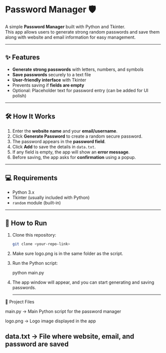 # Password Manager 🛡️

A simple **Password Manager** built with Python and Tkinter.  
This app allows users to generate strong random passwords and save them along with website and email information for easy management.

---

## ✨ Features
- **Generate strong passwords** with letters, numbers, and symbols
- **Save passwords** securely to a text file
- **User-friendly interface** with Tkinter
- Prevents saving if **fields are empty**
- Optional: Placeholder text for password entry (can be added for UI polish)

---

## 🛠️ How It Works
1. Enter the **website name** and your **email/username**.
2. Click **Generate Password** to create a random secure password.
3. The password appears in the **password field**.
4. Click **Add** to save the details in `data.txt`.
5. If any field is empty, the app will show an **error message**.
6. Before saving, the app asks for **confirmation** using a popup.

---

## 💻 Requirements
- Python 3.x
- Tkinter (usually included with Python)
- `random` module (built-in)

---

## 🏃 How to Run
1. Clone this repository:
   ```bash
   git clone <your-repo-link>
2. Make sure logo.png is in the same folder as the script.

3. Run the Python script:

   python main.py

4. The app window will appear, and you can start generating and saving passwords.

   ---

📂 Project Files

main.py → Main Python script for the password manager

logo.png → Logo image displayed in the app

data.txt → File where website, email, and password are saved
---
